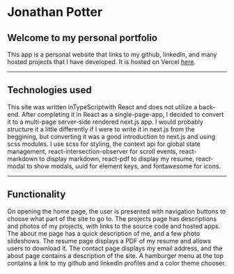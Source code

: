 # Jonathan Potter

## Welcome to my personal portfolio

This app is a personal website that links to my github, linkedIn, and many hosted projects that I have developed. It is hosted on Vercel [here](https://portfolio-kappa-black-98.vercel.app/).

---

## Technologies used

This site was written inTypeScriptwith React and does not utilize a
back-end. After completing it in React as a single-page-app, I decided to convert it to a multi-page server-side rendered next.js app. I would probably structure it a little differently if I were to write it in next.js from the beggining, but converting it was a good introduction to next.js and using scss modules. I use scss for styling, the context api for global state management, react-intersection-observer for scroll events, react-markdown to display markdown, react-pdf to display my resume, react-modal to show modals, uuid for element keys, and fontawesome for icons.

---

## Functionality

On opening the home page, the user is presented with navigation buttons to choose what part of the site to go to. The projects page has descriptions and photos of my projects, with links to the source code and hosted apps. The about me page has a quick description of me, and a few photo slideshows. The resume page displays a PDF of my resume and allows users to download it. The contact page displays my email address, and the about page contains a description of the site. A hamburger menu at the top contains a link to my github and linkedIn profiles and a color theme chooser.
